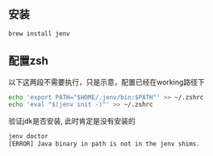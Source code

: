 ## 安装

```bash
brew install jenv
```

## 配置zsh

以下这两段不需要执行，只是示意，配置已经在working路径下

```bash
echo 'export PATH="$HOME/.jenv/bin:$PATH"' >> ~/.zshrc
echo 'eval "$(jenv init -)"' >> ~/.zshrc
```

验证jdk是否安装, 此时肯定是没有安装的

```bash
jenv doctor
[ERROR]	Java binary in path is not in the jenv shims.
```

